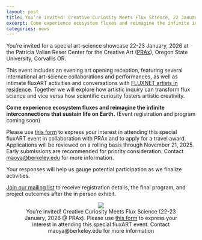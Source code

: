 ```yaml
---
layout: post
title: You’re invited! Creative Curiosity Meets Flux Science, 22 January, 2026 at PRAx
excerpt: Come experience ecosystem fluxes and reimagine the infinite interconnections that sustain life on Earth.
categories: news
---
```


You’re invited for a special art-science showcase 22-23 January, 2026 at the Patricia Valian Reser Center for the Creative Art (<a href = "https://prax.oregonstate.edu/">PRAx</a>), Oregon State University, Corvallis OR. 

This event includes an evening art opening reception, featuring several international art-science collaborations and performances, as well as intimate fluxART activities and conversations with <a href = "https://fluxnetart.github.io/artists/">FLUXNET artists in residence</a>. Together we will explore how artistic inquiry can transform flux science and vice versa how scientific curiosity fosters artistic creativity. 

<strong>Come experience ecosystem fluxes and reimagine the infinite interconnections that sustain life on Earth.</strong> (Event registration and program coming soon)

Please use <a href = "https://forms.gle/Xau9CK1pG1ntgVcYA">this form</a> to express your interest in attending this special fluxART event in collaboration with PRAx and to apply for a travel award. Applications will be reviewed on a rolling basis through November 21, 2025. Early submissions are recommended for priority consideration. Contact maoya@berkeley.edu for more information.

Your responses will help us gauge potential participation as we finalize activities. 


<a href = "https://forms.gle/Xau9CK1pG1ntgVcYA">Join our mailing list</a> to receive registration details, the final program, and project outcomes after the in person exhibit.

<figure style="text-align: center;" >
  <img src="https://fluxnetart.github.io/images/praxinvite.png" style="max-height: 777px; height: auto;">
  <figcaption>You’re invited! Creative Curiosity Meets Flux Science (22-23 January, 2026 @ PRAx). Please use <a href = "https://forms.gle/Xau9CK1pG1ntgVcYA">this form</a> to express your interest in attending this special fluxART event. Contact maoya@berkeley.edu for more information
</figcaption>
</figure>


